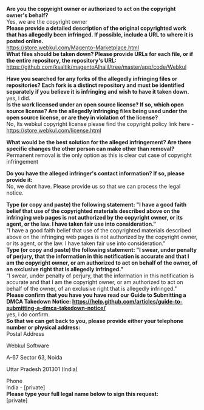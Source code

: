 **Are you the copyright owner or authorized to act on the copyright owner's behalf?**   
Yes, we are the copyright owner   
**Please provide a detailed description of the original copyrighted work that has allegedly been infringed. If possible, include a URL to where it is posted online.**   
https://store.webkul.com/Magento-Marketplace.html   
**What files should be taken down? Please provide URLs for each file, or if the entire repository, the repository's URL:**   
https://github.com/ksaltik/magentoAlhalil/tree/master/app/code/Webkul  
  
**Have you searched for any forks of the allegedly infringing files or repositories? Each fork is a distinct repository and must be identified separately if you believe it is infringing and wish to have it taken down.**   
yes, i did.   
**Is the work licensed under an open source license? If so, which open source license? Are the allegedly infringing files being used under the open source license, or are they in violation of the license?**   
No, Its webkul copyright license please find the copyright policy link here - https://store.webkul.com/license.html  
  
**What would be the best solution for the alleged infringement? Are there specific changes the other person can make other than removal?**   
Permanent removal is the only option as this is clear cut case of copyright infringement   
    
**Do you have the alleged infringer's contact information? If so, please provide it:**  
No, we dont have. Please provide us so that we can process the legal notice.  
  
**Type (or copy and paste) the following statement: "I have a good faith belief that use of the copyrighted materials described above on the infringing web pages is not authorized by the copyright owner, or its agent, or the law. I have taken fair use into consideration."**   
"I have a good faith belief that use of the copyrighted materials described above on the infringing web pages is not authorized by the copyright owner, or its agent, or the law. I have taken fair use into consideration."   
**Type (or copy and paste) the following statement: "I swear, under penalty of perjury, that the information in this notification is accurate and that I am the copyright owner, or am authorized to act on behalf of the owner, of an exclusive right that is allegedly infringed."**   
"I swear, under penalty of perjury, that the information in this notification is accurate and that I am the copyright owner, or am authorized to act on behalf of the owner, of an exclusive right that is allegedly infringed."   
**Please confirm that you have you have read our Guide to Submitting a DMCA Takedown Notice: https://help.github.com/articles/guide-to-submitting-a-dmca-takedown-notice/**   
yes, i do confirm.   
**So that we can get back to you, please provide either your telephone number or physical address:**   
Postal Address  
  
Webkul Software  
  
A-67 Sector 63, Noida  
  
Uttar Pradesh 201301 (India)  
  
Phone   
India - [private]  
**Please type your full legal name below to sign this request:**   
[private]  
